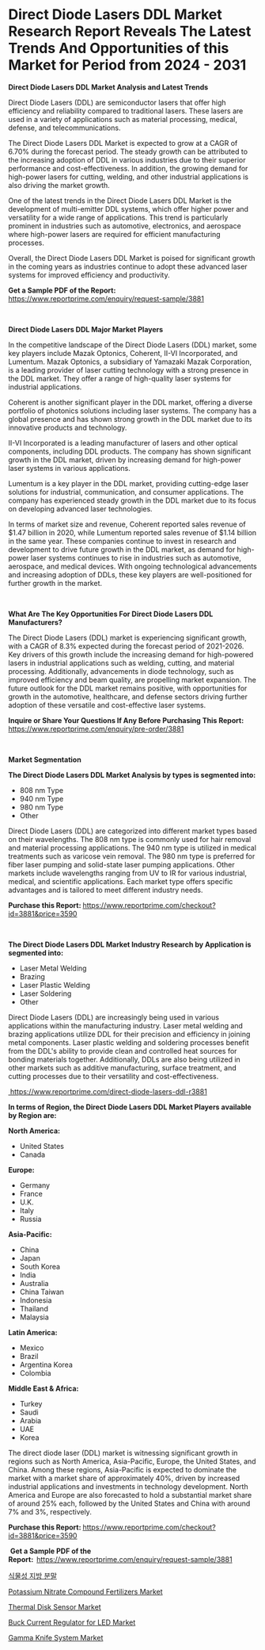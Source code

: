 <p><h1>Direct Diode Lasers DDL Market Research Report Reveals The Latest Trends And Opportunities of this Market for Period from 2024 - 2031</h1></p><p><strong>Direct Diode Lasers DDL Market Analysis and Latest Trends</strong></p>
<p><p>Direct Diode Lasers (DDL) are semiconductor lasers that offer high efficiency and reliability compared to traditional lasers. These lasers are used in a variety of applications such as material processing, medical, defense, and telecommunications.</p><p>The Direct Diode Lasers DDL Market is expected to grow at a CAGR of 6.70% during the forecast period. The steady growth can be attributed to the increasing adoption of DDL in various industries due to their superior performance and cost-effectiveness. In addition, the growing demand for high-power lasers for cutting, welding, and other industrial applications is also driving the market growth.</p><p>One of the latest trends in the Direct Diode Lasers DDL Market is the development of multi-emitter DDL systems, which offer higher power and versatility for a wide range of applications. This trend is particularly prominent in industries such as automotive, electronics, and aerospace where high-power lasers are required for efficient manufacturing processes.</p><p>Overall, the Direct Diode Lasers DDL Market is poised for significant growth in the coming years as industries continue to adopt these advanced laser systems for improved efficiency and productivity.</p></p>
<p><strong>Get a Sample PDF of the Report:&nbsp;</strong> <a href="https://www.reportprime.com/enquiry/request-sample/3881">https://www.reportprime.com/enquiry/request-sample/3881</a></p>
<p>&nbsp;</p>
<p><strong>Direct Diode Lasers DDL Major Market Players</strong></p>
<p><p>In the competitive landscape of the Direct Diode Lasers (DDL) market, some key players include Mazak Optonics, Coherent, II-VI Incorporated, and Lumentum. Mazak Optonics, a subsidiary of Yamazaki Mazak Corporation, is a leading provider of laser cutting technology with a strong presence in the DDL market. They offer a range of high-quality laser systems for industrial applications.</p><p>Coherent is another significant player in the DDL market, offering a diverse portfolio of photonics solutions including laser systems. The company has a global presence and has shown strong growth in the DDL market due to its innovative products and technology.</p><p>II-VI Incorporated is a leading manufacturer of lasers and other optical components, including DDL products. The company has shown significant growth in the DDL market, driven by increasing demand for high-power laser systems in various applications.</p><p>Lumentum is a key player in the DDL market, providing cutting-edge laser solutions for industrial, communication, and consumer applications. The company has experienced steady growth in the DDL market due to its focus on developing advanced laser technologies.</p><p>In terms of market size and revenue, Coherent reported sales revenue of $1.47 billion in 2020, while Lumentum reported sales revenue of $1.14 billion in the same year. These companies continue to invest in research and development to drive future growth in the DDL market, as demand for high-power laser systems continues to rise in industries such as automotive, aerospace, and medical devices. With ongoing technological advancements and increasing adoption of DDLs, these key players are well-positioned for further growth in the market.</p></p>
<p>&nbsp;</p>
<p><strong>What Are The Key Opportunities For Direct Diode Lasers DDL Manufacturers?</strong></p>
<p><p>The Direct Diode Lasers (DDL) market is experiencing significant growth, with a CAGR of 8.3% expected during the forecast period of 2021-2026. Key drivers of this growth include the increasing demand for high-powered lasers in industrial applications such as welding, cutting, and material processing. Additionally, advancements in diode technology, such as improved efficiency and beam quality, are propelling market expansion. The future outlook for the DDL market remains positive, with opportunities for growth in the automotive, healthcare, and defense sectors driving further adoption of these versatile and cost-effective laser systems.</p></p>
<p><strong>Inquire or Share Your Questions If Any Before Purchasing This Report:</strong> <a href="https://www.reportprime.com/enquiry/pre-order/3881">https://www.reportprime.com/enquiry/pre-order/3881</a></p>
<p>&nbsp;</p>
<p><strong>Market Segmentation</strong></p>
<p><strong>The Direct Diode Lasers DDL Market Analysis by types is segmented into:</strong></p>
<p><ul><li>808 nm Type</li><li>940 nm Type</li><li>980 nm Type</li><li>Other</li></ul></p>
<p><p>Direct Diode Lasers (DDL) are categorized into different market types based on their wavelengths. The 808 nm type is commonly used for hair removal and material processing applications. The 940 nm type is utilized in medical treatments such as varicose vein removal. The 980 nm type is preferred for fiber laser pumping and solid-state laser pumping applications. Other markets include wavelengths ranging from UV to IR for various industrial, medical, and scientific applications. Each market type offers specific advantages and is tailored to meet different industry needs.</p></p>
<p><strong>Purchase this Report:&nbsp;</strong><a href="https://www.reportprime.com/checkout?id=3881&price=3590">https://www.reportprime.com/checkout?id=3881&price=3590</a></p>
<p>&nbsp;</p>
<p><strong>The Direct Diode Lasers DDL Market Industry Research by Application is segmented into:</strong></p>
<p><ul><li>Laser Metal Welding</li><li>Brazing</li><li>Laser Plastic Welding</li><li>Laser Soldering</li><li>Other</li></ul></p>
<p><p>Direct Diode Lasers (DDL) are increasingly being used in various applications within the manufacturing industry. Laser metal welding and brazing applications utilize DDL for their precision and efficiency in joining metal components. Laser plastic welding and soldering processes benefit from the DDL's ability to provide clean and controlled heat sources for bonding materials together. Additionally, DDLs are also being utilized in other markets such as additive manufacturing, surface treatment, and cutting processes due to their versatility and cost-effectiveness.</p></p>
<p><a href="https://www.reportprime.com/direct-diode-lasers-ddl-r3881">&nbsp;https://www.reportprime.com/direct-diode-lasers-ddl-r3881</a></p>
<p><strong>In terms of Region, the Direct Diode Lasers DDL Market Players available by Region are:</strong></p>
<p>
    <p> <strong> North America: </strong>
        <ul>
            <li>United States</li>
            <li>Canada</li>
        </ul>
        </p> 
    <p> <strong> Europe: </strong>
        <ul>
            <li>Germany</li>
            <li>France</li>
            <li>U.K.</li>
            <li>Italy</li>
            <li>Russia</li>
        </ul>
        </p> 
    <p> <strong> Asia-Pacific: </strong>
        <ul>
            <li>China</li>
            <li>Japan</li>
            <li>South Korea</li>
            <li>India</li>
            <li>Australia</li>
            <li>China Taiwan</li>
            <li>Indonesia</li>
            <li>Thailand</li>
            <li>Malaysia</li>
        </ul>
        </p> 
    <p> <strong> Latin America: </strong>
        <ul>
            <li>Mexico</li>
            <li>Brazil</li>
            <li>Argentina Korea</li>
            <li>Colombia</li>
        </ul>
        </p> 
    <p> <strong> Middle East & Africa: </strong>
        <ul>
            <li>Turkey</li>
            <li>Saudi</li>
            <li>Arabia</li>
            <li>UAE</li>
            <li>Korea</li>
        </ul>
    </p>
    </p>
<p><p>The direct diode laser (DDL) market is witnessing significant growth in regions such as North America, Asia-Pacific, Europe, the United States, and China. Among these regions, Asia-Pacific is expected to dominate the market with a market share of approximately 40%, driven by increased industrial applications and investments in technology development. North America and Europe are also forecasted to hold a substantial market share of around 25% each, followed by the United States and China with around 7% and 3%, respectively.</p></p>
<p><strong>Purchase this Report: </strong><a href="https://www.reportprime.com/checkout?id=3881&price=3590">https://www.reportprime.com/checkout?id=3881&price=3590</a></p>
<p>&nbsp;<strong>Get a Sample PDF of the Report:&nbsp;&nbsp;</strong><a href="https://www.reportprime.com/enquiry/request-sample/3881">https://www.reportprime.com/enquiry/request-sample/3881</a></p>
<p><strong></strong></p>
<p><p><a href="https://github.com/nigaleamar09/Market-Research-Report-List-1/blob/main/822970945577.md">식물성 지방 분말</a></p><p><a href="https://www.linkedin.com/pulse/analyzing-potassium-nitrate-compound-fertilizers-market-xrwze">Potassium Nitrate Compound Fertilizers Market</a></p><p><a href="https://github.com/nafisalvee228/Market-Research-Report-List-1/blob/main/thermal-disk-sensor-market.md">Thermal Disk Sensor Market</a></p><p><a href="https://www.linkedin.com/pulse/global-buck-current-regulator-led-market-analysis-trends-ksmne">Buck Current Regulator for LED Market</a></p><p><a href="https://issuu.com/reportprime-2/docs/gamma-knife-system-market-size-2030.pptx">Gamma Knife System Market</a></p></p>